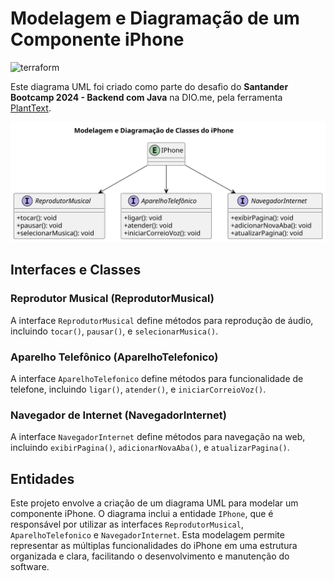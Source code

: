 # Modelagem e Diagramação de um Componente iPhone

![terraform](https://img.shields.io/badge/-UML-white?style=for-the-badge&logo=UML&color=FABD14&logoColor=white)

Este diagrama UML foi criado como parte do desafio do **Santander Bootcamp 2024 - Backend com Java** na DIO.me, pela ferramenta [PlantText](https://www.planttext.com/).

![iphone](https://github.com/nicolelimat/dio-lab-desafios/blob/main/uml-iphone/iphone.svg)

## Interfaces e Classes

### Reprodutor Musical (ReprodutorMusical)

A interface `ReprodutorMusical` define métodos para reprodução de áudio, incluindo `tocar()`, `pausar()`, e `selecionarMusica()`.

### Aparelho Telefônico (AparelhoTelefonico)

A interface `AparelhoTelefonico` define métodos para funcionalidade de telefone, incluindo `ligar()`, `atender()`, e `iniciarCorreioVoz()`.

### Navegador de Internet (NavegadorInternet)

A interface `NavegadorInternet` define métodos para navegação na web, incluindo `exibirPagina()`, `adicionarNovaAba()`, e `atualizarPagina()`.

## Entidades

Este projeto envolve a criação de um diagrama UML para modelar um componente iPhone. O diagrama inclui a entidade `IPhone`, que é responsável por utilizar as interfaces  `ReprodutorMusical`, `AparelhoTelefonico` e `NavegadorInternet`. Esta modelagem permite representar as múltiplas funcionalidades do iPhone em uma estrutura organizada e clara, facilitando o desenvolvimento e manutenção do software.
